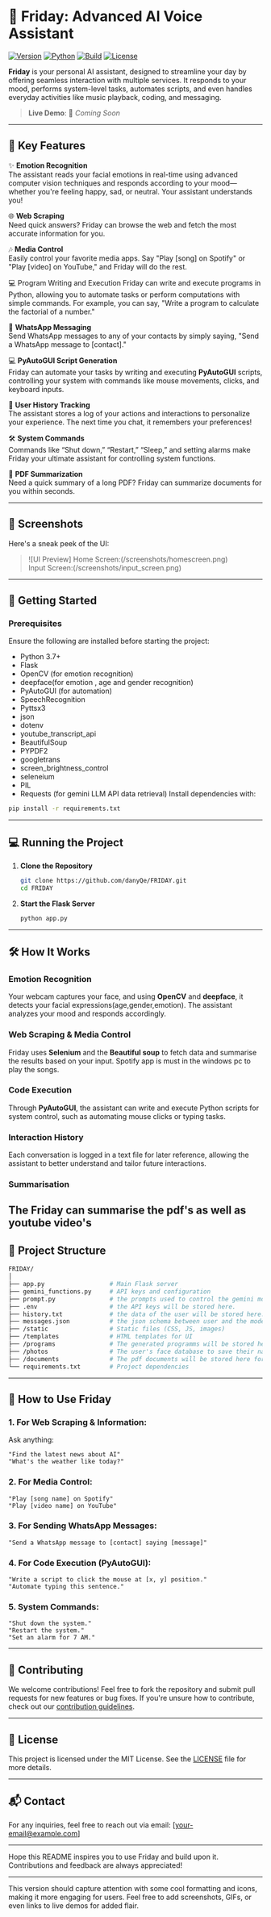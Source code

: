 # **🧠 Friday: Advanced AI Voice Assistant**  
[![Version](https://img.shields.io/badge/version-1.0-brightgreen.svg)]() [![Python](https://img.shields.io/badge/python-3.7%2B-blue.svg)]() [![Build](https://img.shields.io/badge/build-passing-brightgreen.svg)]() [![License](https://img.shields.io/badge/license-MIT-yellow.svg)]()  

**Friday** is your personal AI assistant, designed to streamline your day by offering seamless interaction with multiple services. It responds to your mood, performs system-level tasks, automates scripts, and even handles everyday activities like music playback, coding, and messaging.

> **Live Demo**: 🔴 *Coming Soon*

---

## 🎉 **Key Features**  

✨ **Emotion Recognition**  
The assistant reads your facial emotions in real-time using advanced computer vision techniques and responds according to your mood—whether you're feeling happy, sad, or neutral. Your assistant understands you!  

🌐 **Web Scraping**  
Need quick answers? Friday can browse the web and fetch the most accurate information for you.  

🎶 **Media Control**  
Easily control your favorite media apps. Say "Play [song] on Spotify" or "Play [video] on YouTube," and Friday will do the rest.  

💻 Program Writing and Execution
Friday can write and execute programs in Python, allowing you to automate tasks or perform computations with simple commands. For example, you can say, "Write a program to calculate the factorial of a number."

📲 **WhatsApp Messaging**  
Send WhatsApp messages to any of your contacts by simply saying, "Send a WhatsApp message to [contact]."  

💻 **PyAutoGUI Script Generation**  
Friday can automate your tasks by writing and executing **PyAutoGUI** scripts, controlling your system with commands like mouse movements, clicks, and keyboard inputs.  

📜 **User History Tracking**  
The assistant stores a log of your actions and interactions to personalize your experience. The next time you chat, it remembers your preferences!  

🛠️ **System Commands**  
Commands like “Shut down,” “Restart,” “Sleep,” and setting alarms make Friday your ultimate assistant for controlling system functions.  

📝 **PDF Summarization**  
Need a quick summary of a long PDF? Friday can summarize documents for you within seconds.  

---

## 🌟 **Screenshots**  
Here's a sneak peek of the UI:

> ![UI Preview]
> Home Screen:(/screenshots/homescreen.png)  
> Input Screen:(/screenshots/input_screen.png)

---

## 🚀 **Getting Started**  

### **Prerequisites**  
Ensure the following are installed before starting the project:  

- Python 3.7+
- Flask  
- OpenCV (for emotion recognition)
- deepface(for emotion , age and gender recognition)
- PyAutoGUI (for automation)  
- SpeechRecognition 
- Pyttsx3
- json
- dotenv
- youtube_transcript_api
- BeautifulSoup
- PYPDF2
- googletrans
- screen_brightness_control
- seleneium
- PIL
- Requests (for gemini LLM API data retrieval)
Install dependencies with:  
```bash
pip install -r requirements.txt
```
---

## 💻 **Running the Project**  

1. **Clone the Repository**  
   ```bash
   git clone https://github.com/danyQe/FRIDAY.git
   cd FRIDAY
   ```

2. **Start the Flask Server**  
   ```bash
   python app.py
   ```
---

## 🛠️ **How It Works**  

### **Emotion Recognition**  
Your webcam captures your face, and using **OpenCV** and **deepface**, it detects your facial expressions(age,gender,emotion). The assistant analyzes your mood and responds accordingly.  

### **Web Scraping & Media Control**  
Friday uses **Selenium** and the **Beautiful soup** to fetch data and summarise the results based on your input. 
Spotify app is must in the windows pc to play the songs.

### **Code Execution**  
Through **PyAutoGUI**, the assistant can write and execute Python scripts for system control, such as automating mouse clicks or typing tasks.  

### **Interaction History**  
Each conversation is logged in a text file for later reference, allowing the assistant to better understand and tailor future interactions.  

### **Summarisation**
 The Friday can summarise the pdf's as well as youtube video's 
---

## 📂 **Project Structure**  
```bash
FRIDAY/
│
├── app.py                  # Main Flask server
├── gemini_functions.py     # API keys and configuration
├── prompt.py               # the prompts used to control the gemini model
├── .env                    # the API keys will be stored here.
├── history.txt             # the data of the user will be stored here.
├── messages.json           # the json schema between user and the model will be stored here.these data can be used to fine tune the model further.
├── /static                 # Static files (CSS, JS, images)
├── /templates              # HTML templates for UI
├── /programs               # The generated programms will be stored here.
├── /photos                 # The user's face database to save their names with photos.
├── /documents              # The pdf documents will be stored here for summarisation.
└── requirements.txt        # Project dependencies
```

---

## 🤖 **How to Use Friday**  


### **1. For Web Scraping & Information:**  
Ask anything:  
```
"Find the latest news about AI"  
"What's the weather like today?"  
```

### **2. For Media Control:**  
```
"Play [song name] on Spotify"  
"Play [video name] on YouTube"  
```

### **3. For Sending WhatsApp Messages:**  
```
"Send a WhatsApp message to [contact] saying [message]"  
```

### **4. For Code Execution (PyAutoGUI):**  
```
"Write a script to click the mouse at [x, y] position."  
"Automate typing this sentence."  
```

### **5. System Commands:**  
```
"Shut down the system."  
"Restart the system."  
"Set an alarm for 7 AM."  
```

---

## 🔧 **Contributing**  

We welcome contributions! Feel free to fork the repository and submit pull requests for new features or bug fixes. If you're unsure how to contribute, check out our [contribution guidelines](CONTRIBUTING.md).

---

## 📜 **License**  
This project is licensed under the MIT License. See the [LICENSE](LICENSE) file for more details.

---

## 📬 **Contact**  

For any inquiries, feel free to reach out via email: [your-email@example.com]

---

Hope this README inspires you to use Friday and build upon it. Contributions and feedback are always appreciated!

---

This version should capture attention with some cool formatting and icons, making it more engaging for users. Feel free to add screenshots, GIFs, or even links to live demos for added flair.
